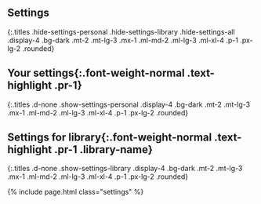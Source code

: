 ## Settings
{:.titles .hide-settings-personal .hide-settings-library .hide-settings-all .display-4 .bg-dark .mt-2 .mt-lg-3 .mx-1 .ml-md-2 .ml-lg-3 .ml-xl-4 .p-1 .px-lg-2 .rounded}

## Your __settings__{:.font-weight-normal .text-highlight .pr-1}
{:.titles .d-none .show-settings-personal .display-4 .bg-dark .mt-2 .mt-lg-3 .mx-1 .ml-md-2 .ml-lg-3 .ml-xl-4 .p-1 .px-lg-2 .rounded}

## Settings for __library__{:.font-weight-normal .text-highlight .pr-1 .library-name}
{:.titles .d-none .show-settings-library .display-4 .bg-dark .mt-2 .mt-lg-3 .mx-1 .ml-md-2 .ml-lg-3 .ml-xl-4 .p-1 .px-lg-2 .rounded}

{% include page.html class="settings" %}